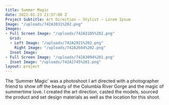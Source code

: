 ```yaml
---
title: Summer Magic
date: 2022-01-23 21:57:00 Z
Project Subtitle: Art Direction — Stylist — Lorem Ipsum
Image: "/uploads/742A3031%202.png"
Images:
- Full Screen Image: "/uploads/742A3105%202.png"
  Grid:
  - Left Image: "/uploads/742A2921%202.png"
    Right Image: "/uploads/742A2684%202.png"
  Inset Image: 
- Full Screen Image: "/uploads/742A3094%201.png"
  Inset Image: "/uploads/742A2745%201.png"
layout: project
---
```


The ‘Summer Magic’ was a photoshoot I art directed with a photographer friend to show off the beauty of the Columbia River Gorge and the magic of summertime love. I created the art direction, casted the models, sourced the product and set design materials as well as the location for this shoot.